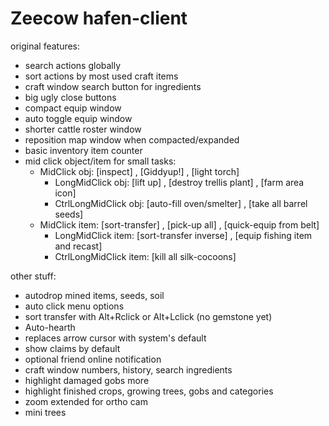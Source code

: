 # Zeecow hafen-client

original features:
 - search actions globally
 - sort actions by most used craft items
 - craft window search button for ingredients 
 - big ugly close buttons
 - compact equip window
 - auto toggle equip window
 - shorter cattle roster window
 - reposition map window when compacted/expanded
 - basic inventory item counter
 - mid click object/item for small tasks:
   - MidClick obj: [inspect] , [Giddyup!] , [light torch]
     - LongMidClick obj: [lift up] , [destroy trellis plant] , [farm area icon]
     - CtrlLongMidClick obj: [auto-fill oven/smelter] , [take all barrel seeds]
   - MidClick item: [sort-transfer] , [pick-up all] , [quick-equip from belt]
     - LongMidClick item: [sort-transfer inverse] , [equip fishing item and recast]
     - CtrlLongMidClick item: [kill all silk-cocoons]

other stuff:
 - autodrop mined items, seeds, soil
 - auto click menu options  
 - sort transfer with Alt+Rclick or Alt+Lclick (no gemstone yet)
 - Auto-hearth  
 - replaces arrow cursor with system's default
 - show claims by default
 - optional friend online notification
 - craft window numbers, history, search ingredients
 - highlight damaged gobs more  
 - highlight finished crops, growing trees, gobs and categories
 - zoom extended for ortho cam
 - mini trees